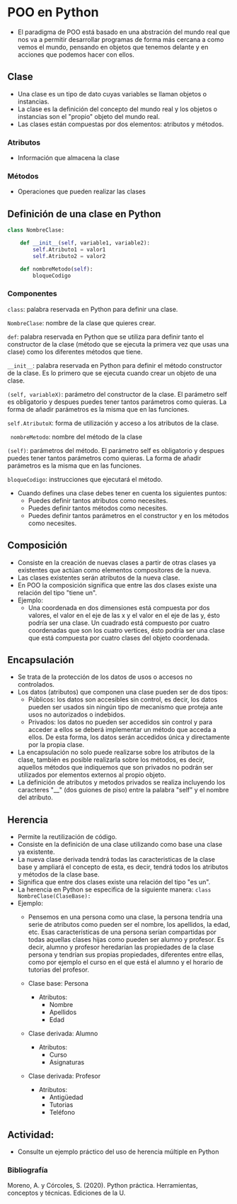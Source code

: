# POO en Python
 
- El paradigma de POO está basado en una abstración del mundo real que nos va a permitir desarrollar programas de forma más cercana a como vemos el mundo, pensando en objetos que tenemos delante y en acciones que podemos hacer con ellos.

## Clase

- Una clase es un tipo de dato cuyas variables se llaman objetos o instancias.
- La clase es la definición del concepto del mundo real y los objetos o instancias son el "propio" objeto del mundo real.
- Las clases están compuestas por dos elementos: atributos y métodos.

### Atributos
- Información que almacena la clase

### Métodos
- Operaciones que pueden realizar las clases

## Definición de una clase en Python

```Python
class NombreClase:

    def __init__(self, variable1, variable2):
        self.Atributo1 = valor1
        self.Atributo2 = valor2

    def nombreMetodo(self):
        bloqueCodigo
```
### Componentes

```class```: palabra reservada en Python para definir una clase.

```NombreClase```: nombre de la clase que quieres crear.

```def```: palabra reservada en Python que se utiliza para definir tanto el constructor de la clase (método que se ejecuta la primera vez que usas una clase) como los diferentes métodos que tiene.

```__init__```: palabra reservada en Python para definir el método constructor de la clase.  Es lo primero que se ejecuta cuando crear un objeto de una clase.

```(self, variableX)```: parámetro del constructor de la clase.  El parámetro self es obligatorio y despues puedes tener tantos parámetros como quieras.  La forma de añadir parámetros es la misma que en las funciones.

```self.AtributoX```: forma de utilización y acceso a los atributos de la clase.

``` nombreMetodo```: nombre del método de la clase

```(self)```: parámetros del método. El parámetro self es obligatorio y despues puedes tener tantos parámetros como quieras.  La forma de añadir parámetros es la misma que en las funciones.

```bloqueCodigo```: instrucciones que ejecutará el método.

- Cuando defines una clase debes tener en cuenta los siguientes puntos:
    - Puedes definir tantos atributos como necesites.
    - Puedes definir tantos métodos como necesites.
    - Puedes definir tantos parámetros en el constructor y en los métodos como necesites.

## Composición
- Consiste en la creación de nuevas clases a partir de otras clases ya existentes que actúan como elementos compositores de la nueva.
- Las clases existentes serán atributos de la nueva clase.
- En POO la composición significa que entre las dos clases existe una relación del tipo "tiene un".
- Ejemplo:
    - Una coordenada en dos dimensiones está compuesta por dos valores, el valor en el eje de las x y el valor en el eje de las y, ésto podría ser una clase. Un cuadrado está compuesto por cuatro coordenadas que son los cuatro vertices, ésto podría ser una clase que está compuesta por cuatro clases del objeto coordenada.

## Encapsulación
- Se trata de la protección de los datos de usos o accesos no controlados.
- Los datos (atributos) que componen una clase pueden ser de dos tipos:
    - Públicos:  los datos son accesibles sin control, es decir, los datos pueden ser usados sin ningún tipo de mecanismo que proteja ante usos no autorizados o indebidos.
    - Privados: los datos no pueden ser accedidos sin control y para acceder a ellos se deberá implementar un método que acceda a ellos.  De esta forma, los datos serán accedidos única y directamente por la propia clase.
- La encapsulación no solo puede realizarse sobre los atributos de la clase, también es posible realizarla sobre los métodos, es decir, aquellos métodos que indiquemos que son privados no podrán ser utilizados por elementos externos al propio objeto.
- La definición de atributos y metodos privados se realiza incluyendo los caracteres "__" (dos guiones de piso) entre la palabra "self" y el nombre del atributo.

## Herencia
- Permite la reutilización de código.
- Consiste en la definición de una clase utilizando como base una clase ya existente.
- La nueva clase derivada tendrá todas las caracteristicas de la clase base y ampliará el concepto de esta, es decir, tendrá todos los atributos y métodos de la clase base.
- Significa que entre dos clases existe una relación del tipo "es un".
- La herencia en Python se especifica de la siguiente manera: ```class NombreClase(ClaseBase):```
- Ejemplo:
    - Pensemos en una persona como una clase, la persona tendría una serie de atributos como pueden ser el nombre, los apellidos, la edad, etc.  Esas características de una persona serían compartidas por todas aquellas clases hijas como pueden ser alumno y profesor.  Es decir, alumno y profesor heredarían las propiedades de la clase persona y tendrían sus propias propiedades, diferentes entre ellas, como por ejemplo el curso en el que está el alumno y el horario de tutorias del profesor.

    - Clase base: Persona
        - Atributos:
            - Nombre
            - Apellidos
            - Edad

    - Clase derivada: Alumno
        - Atributos:
            - Curso
            - Asignaturas
    
    - Clase derivada: Profesor
        - Atributos:
            - Antigüedad
            - Tutorias
            - Teléfono

## Actividad:
- Consulte un ejemplo práctico del uso de herencia múltiple en Python

### Bibliografía
Moreno, A. y Córcoles, S.  (2020).  Python práctica.  Herramientas, conceptos y técnicas.  Ediciones de la U.